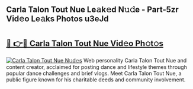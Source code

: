 ## Carla Talon Tout Nue Le𝚊k𝚎d N𝚞𝚍e - Part-5zr Vid𝚎o Le𝚊ks Photos u3eJd

# <h2><a href="http://fb6c4w6.evod.top/?m=Carla+Talon+Tout+Nue">🔗 👉🔴 Carla Talon Tout Nue Vid𝚎o Ph𝚘t𝚘s</a></h2>

[![Carla Talon Tout Nue N𝚞d𝚎s](https://i.imgur.com/8V9OHl7.gif)](http://fb6c4w6.evod.top/?m=Carla+Talon+Tout+Nue)
Web personality Carla Talon Tout Nue and content creator, acclaimed for posting dance and lifestyle themes through popular dance challenges and brief vlogs. Meet Carla Talon Tout Nue, a public figure known for his charitable deeds and community involvement. 
